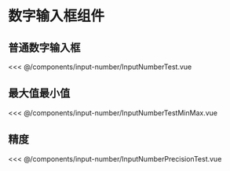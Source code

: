 # 数字输入框组件

## 普通数字输入框
<Xi name="InputNumberTest">
<<< @/components/input-number/InputNumberTest.vue
</Xi>

## 最大值最小值
<Xi name="InputNumberTestMinMax">
<<< @/components/input-number/InputNumberTestMinMax.vue
</Xi>

## 精度
<Xi name="InputNumberPrecisionTest">
<<< @/components/input-number/InputNumberPrecisionTest.vue
</Xi>


